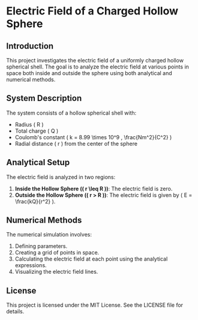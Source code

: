 # Electric Field of a Charged Hollow Sphere

## Introduction
This project investigates the electric field of a uniformly charged hollow spherical shell. The goal is to analyze the electric field at various points in space both inside and outside the sphere using both analytical and numerical methods.

## System Description
The system consists of a hollow spherical shell with:
- Radius \( R \)
- Total charge \( Q \)
- Coulomb's constant \( k = 8.99 \times 10^9 \, \frac{Nm^2}{C^2} \)
- Radial distance \( r \) from the center of the sphere

## Analytical Setup
The electric field is analyzed in two regions:
1. **Inside the Hollow Sphere (\( r \leq R \))**: The electric field is zero.
2. **Outside the Hollow Sphere (\( r > R \))**: The electric field is given by \( E = \frac{kQ}{r^2} \).

## Numerical Methods
The numerical simulation involves:
1. Defining parameters.
2. Creating a grid of points in space.
3. Calculating the electric field at each point using the analytical expressions.
4. Visualizing the electric field lines.

## License
This project is licensed under the MIT License. See the LICENSE file for details.
